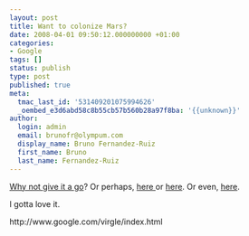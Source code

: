 ```yaml
---
layout: post
title: Want to colonize Mars?
date: 2008-04-01 09:50:12.000000000 +01:00
categories:
- Google
tags: []
status: publish
type: post
published: true
meta:
  tmac_last_id: '531409201075994626'
  _oembed_e3d6abd58c8b55cb57b560b28a97f8ba: '{{unknown}}'
author:
  login: admin
  email: brunofr@olympum.com
  display_name: Bruno Fernandez-Ruiz
  first_name: Bruno
  last_name: Fernandez-Ruiz
---
```


<a href="http://www.google.com/virgle/index.html">Why not give it a go</a>? Or perhaps, <a href="http://www.youtube.com/projectvirgle">here </a>or  <a href="http://www.youtube.com/watch?v=PmSdy_9blB4">here</a>. Or even, <a href="http://www.youtube.com/watch?v=4spjSD4bl5I&amp;watch_response">here</a>.

<p>I gotta love it.</p>
<p>http://www.google.com/virgle/index.html</p>
